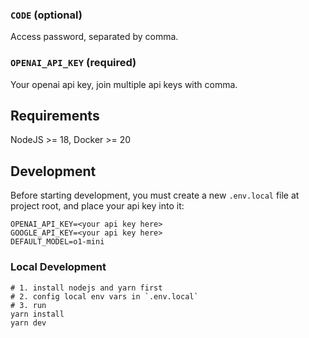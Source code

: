 ### `CODE` (optional)

Access password, separated by comma.

### `OPENAI_API_KEY` (required)

Your openai api key, join multiple api keys with comma.


## Requirements

NodeJS >= 18, Docker >= 20

## Development

Before starting development, you must create a new `.env.local` file at project root, and place your api key into it:

```
OPENAI_API_KEY=<your api key here>
GOOGLE_API_KEY=<your api key here>
DEFAULT_MODEL=o1-mini
```

### Local Development

```shell
# 1. install nodejs and yarn first
# 2. config local env vars in `.env.local`
# 3. run
yarn install
yarn dev
```
